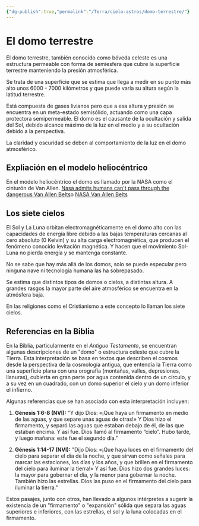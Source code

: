 ```yaml
---
{"dg-publish":true,"permalink":"/Terra/cielo-astros/domo-terrestre/"}
---
```



# El domo terrestre

El domo terrestre, también conocido como bóveda celeste es una estructura permeable con forma de semiesfera que cubre la superficie terrestre manteniendo la presión atmosférica.

Se trata de una superficie que se estima que llega a medir en su punto más alto unos 6000 - 7000 kilómetros y que puede varía su altura según la latitud terrestre.

Está compuesta de gases livianos pero que a esa altura y presión se encuentra en un meta-estado semisólido, actuando como una capa protectora semipermeable. El domo es el causante de la ocultación y salida del Sol, debido alcance máximo de la luz en el medio y a su ocultación debido a la perspectiva.

La claridad y oscuridad se deben al comportamiento de la luz en el domo atmosférico.

## Expliación en el modelo heliocéntrico

En el modelo heliocéntrico el domo es llamado por la NASA como el cinturón de Van Allen. [Nasa admits humans can't pass through the dangerous Van Allen Belts](https://www.youtube.com/watch?v=IDBBUwdyz4I)o [NASA Van Allen Belts](https://www.youtube.com/watch?v=KyZqSWWKmHQ)

## Los siete cielos

El Sol y La Luna orbitan electromagnéticamente en el domo alto con las capacidades de energía libre debido a las bajas temperaturas cercanas al cero absoluto (0 Kelvin) y su alta carga electromagnética, que producen el fenómeno conocido levitación magnética. Y hacen que el movimiento Sol-Luna no pierda energía y se mantenga constante.

No se sabe que hay más allá de los domos, solo se puede especular pero ninguna nave ni tecnología humana las ha sobrepasado.

Se estima que distintos tipos de domos o cielos, a distintas altura. A grandes rasgos la mayor parte del aire atmosférico se encuentra en la atmósfera baja.

En las religiones como el Cristianismo a este concepto lo llaman los siete cielos.

## Referencias en la Biblia

En la Biblia, particularmente en el *Antiguo Testamento*, se encuentran algunas descripciones de un "domo" o estructura celeste que cubre la Tierra. Esta interpretación se basa en textos que describen el cosmos desde la perspectiva de la cosmología antigua, que entendía la Tierra como una superficie plana con una orografía (montañas, valles, depresiones, llanuras), cubierta en gran perte por agua contenida dentro de un círculo, y a su vez en un cuadrado, con un domo superior el cielo y un domo inferior el infierno.

Algunas referencias que se han asociado con esta interpretación incluyen:

1. **Génesis 1:6-8 (NVI):** "Y dijo Dios: «¡Que haya un firmamento en medio de las aguas, y que separe unas aguas de otras!» Y Dios hizo el firmamento, y separó las aguas que estaban debajo de él, de las que estaban encima. Y así fue. Dios llamó al firmamento “cielo”. Hubo tarde, y luego mañana: este fue el segundo día."

2. **Génesis 1:14-17 (NVI):** "Dijo Dios: «¡Que haya luces en el firmamento del cielo para separar el día de la noche, y que sirvan como señales para marcar las estaciones, los días y los años, y que brillen en el firmamento del cielo para iluminar la tierra!» Y así fue. Dios hizo dos grandes luces: la mayor para gobernar el día, y la menor para gobernar la noche. También hizo las estrellas. Dios las puso en el firmamento del cielo para iluminar la tierra."

Estos pasajes, junto con otros, han llevado a algunos intérpretes a sugerir la existencia de un "firmamento" o "expansión" sólida que separa las aguas superiores e inferiores, con las estrellas, el sol y la luna colocadas en el firmamento.
